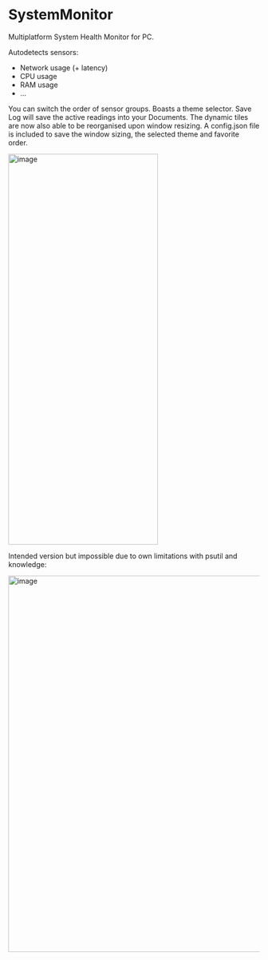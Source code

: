 # SystemMonitor
Multiplatform System Health Monitor for PC.

Autodetects sensors:

- Network usage (+ latency)
- CPU usage
- RAM usage
- ...

You can switch the order of sensor groups. Boasts a theme selector. Save Log will save the active readings into your Documents. The dynamic tiles are now also able to be reorganised upon window resizing.
A config.json file is included to save the window sizing, the selected theme and favorite order.

<img width="300" height="783" alt="image" src="https://github.com/user-attachments/assets/ed297dcf-dd5b-4d7e-9ba5-084be61ad0ff" />


Intended version but impossible due to own limitations with psutil and knowledge:

  <img width="556" height="754" alt="image" src="https://github.com/user-attachments/assets/01f561b8-bfb9-43b5-91b3-7e61198855c9" />

